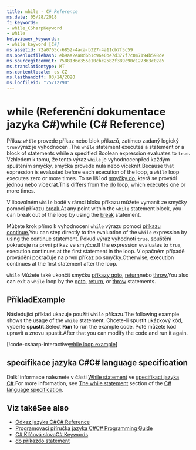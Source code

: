 ```yaml
---
title: while - C# Reference
ms.date: 05/28/2018
f1_keywords:
- while_CSharpKeyword
- while
helpviewer_keywords:
- while keyword [C#]
ms.assetid: 72a0765c-6852-4aca-b327-4a11cb7f5c59
ms.openlocfilehash: eb9aa2ea8d6b1c96e0be7d377f7c047194b598de
ms.sourcegitcommit: 7588136e355e10cbc2582f389c90c127363c02a5
ms.translationtype: MT
ms.contentlocale: cs-CZ
ms.lasthandoff: 03/14/2020
ms.locfileid: "75712790"
---
```

# <a name="while-c-reference"></a><span data-ttu-id="26f21-102">while (Referenční dokumentace jazyka C#)</span><span class="sxs-lookup"><span data-stu-id="26f21-102">while (C# Reference)</span></span>

<span data-ttu-id="26f21-103">Příkaz `while` provede příkaz nebo blok příkazů, zatímco zadaný logický `true`výraz je vyhodnocen .</span><span class="sxs-lookup"><span data-stu-id="26f21-103">The `while` statement executes a statement or a block of statements while a specified Boolean expression evaluates to `true`.</span></span> <span data-ttu-id="26f21-104">Vzhledem k tomu, že tento výraz `while` je vyhodnocenpřed každým spuštěním smyčky, smyčka provede nula nebo vícekrát.</span><span class="sxs-lookup"><span data-stu-id="26f21-104">Because that expression is evaluated before each execution of the loop, a `while` loop executes zero or more times.</span></span> <span data-ttu-id="26f21-105">To se liší od [smyčky do,](do.md) která se provádí jednou nebo vícekrát.</span><span class="sxs-lookup"><span data-stu-id="26f21-105">This differs from the [do](do.md) loop, which executes one or more times.</span></span>

<span data-ttu-id="26f21-106">V libovolném `while` bodě v rámci bloku příkazu můžete vymanit ze smyčky pomocí příkazu [break.](break.md)</span><span class="sxs-lookup"><span data-stu-id="26f21-106">At any point within the `while` statement block, you can break out of the loop by using the [break](break.md) statement.</span></span>

<span data-ttu-id="26f21-107">Můžete krok přímo k vyhodnocení `while` výrazu pomocí [příkazu continue.](continue.md)</span><span class="sxs-lookup"><span data-stu-id="26f21-107">You can step directly to the evaluation of the `while` expression by using the [continue](continue.md) statement.</span></span> <span data-ttu-id="26f21-108">Pokud výraz vyhodnotí `true`, spuštění pokračuje na první příkaz ve smyčce.</span><span class="sxs-lookup"><span data-stu-id="26f21-108">If the expression evaluates to `true`, execution continues at the first statement in the loop.</span></span> <span data-ttu-id="26f21-109">V opačném případě provádění pokračuje na první příkaz po smyčky.</span><span class="sxs-lookup"><span data-stu-id="26f21-109">Otherwise, execution continues at the first statement after the loop.</span></span>

<span data-ttu-id="26f21-110">`while` Můžete také ukončit smyčku [příkazy goto](goto.md), [return](return.md)nebo [throw.](throw.md)</span><span class="sxs-lookup"><span data-stu-id="26f21-110">You also can exit a `while` loop by the [goto](goto.md), [return](return.md), or [throw](throw.md) statements.</span></span>

## <a name="example"></a><span data-ttu-id="26f21-111">Příklad</span><span class="sxs-lookup"><span data-stu-id="26f21-111">Example</span></span>

<span data-ttu-id="26f21-112">Následující příklad ukazuje použití `while` příkazu.</span><span class="sxs-lookup"><span data-stu-id="26f21-112">The following example shows the usage of the `while` statement.</span></span> <span data-ttu-id="26f21-113">Chcete-li spustit ukázkový kód, vyberte **spustit.**</span><span class="sxs-lookup"><span data-stu-id="26f21-113">Select **Run** to run the example code.</span></span> <span data-ttu-id="26f21-114">Poté můžete kód upravit a znovu spustit.</span><span class="sxs-lookup"><span data-stu-id="26f21-114">After that you can modify the code and run it again.</span></span>

[!code-csharp-interactive[while loop example](~/samples/snippets/csharp/keywords/IterationKeywordsExamples.cs#3)]

## <a name="c-language-specification"></a><span data-ttu-id="26f21-115">specifikace jazyka C#</span><span class="sxs-lookup"><span data-stu-id="26f21-115">C# language specification</span></span>

<span data-ttu-id="26f21-116">Další informace naleznete v části [While statement](~/_csharplang/spec/statements.md#the-while-statement) ve [specifikaci jazyka C#](/dotnet/csharp/language-reference/language-specification/introduction).</span><span class="sxs-lookup"><span data-stu-id="26f21-116">For more information, see [The while statement](~/_csharplang/spec/statements.md#the-while-statement) section of the [C# language specification](/dotnet/csharp/language-reference/language-specification/introduction).</span></span>

## <a name="see-also"></a><span data-ttu-id="26f21-117">Viz také</span><span class="sxs-lookup"><span data-stu-id="26f21-117">See also</span></span>

- [<span data-ttu-id="26f21-118">Odkaz jazyka C#</span><span class="sxs-lookup"><span data-stu-id="26f21-118">C# Reference</span></span>](../index.md)
- [<span data-ttu-id="26f21-119">Programovací příručka jazyka C#</span><span class="sxs-lookup"><span data-stu-id="26f21-119">C# Programming Guide</span></span>](../../programming-guide/index.md)
- [<span data-ttu-id="26f21-120">C# Klíčová slova</span><span class="sxs-lookup"><span data-stu-id="26f21-120">C# Keywords</span></span>](index.md)
- [<span data-ttu-id="26f21-121">do příkaz</span><span class="sxs-lookup"><span data-stu-id="26f21-121">do statement</span></span>](do.md)
